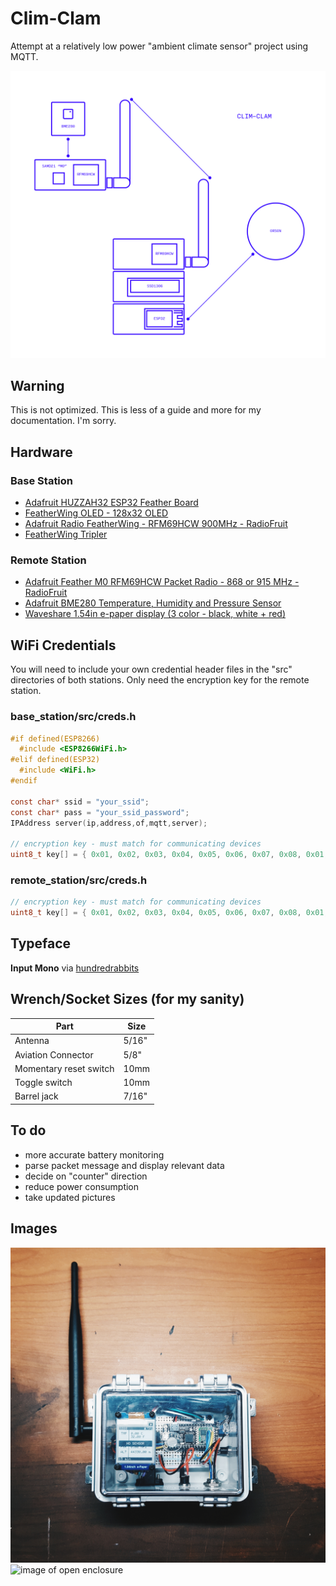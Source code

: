 # Clim-Clam

Attempt at a relatively low power "ambient climate sensor" project using MQTT.

![dumb "schematic"][header]
## Warning
This is not optimized. This is less of a guide and more for my documentation. I'm sorry.

## Hardware

### Base Station
* [Adafruit HUZZAH32 ESP32 Feather Board](https://www.adafruit.com/product/3405)
* [FeatherWing OLED - 128x32 OLED](https://www.adafruit.com/product/2900)
* [Adafruit Radio FeatherWing - RFM69HCW 900MHz - RadioFruit](https://www.adafruit.com/product/3229)
* [FeatherWing Tripler](https://www.adafruit.com/product/3417)

### Remote Station
* [Adafruit Feather M0 RFM69HCW Packet Radio - 868 or 915 MHz - RadioFruit](https://www.adafruit.com/product/3176)
* [Adafruit BME280 Temperature, Humidity and Pressure Sensor](https://www.adafruit.com/product/2652)
* [Waveshare 1.54in e-paper display (3 color - black, white + red)](https://www.amazon.com/Waveshare-1-54inch-three-color-resolution-controller/dp/B074NYX1C4/ref=pd_sbs_229_2?_encoding=UTF8&pd_rd_i=B074NYX1C4&pd_rd_r=X46A33QDZVWT6SV47NG6&pd_rd_w=NKe6A&pd_rd_wg=cCjhA&psc=1&refRID=X46A33QDZVWT6SV47NG6)  

## WiFi Credentials

You will need to include your own credential header files in the "src" directories of both stations. Only need the encryption key for the remote station.

### base_station/src/creds.h
```c
#if defined(ESP8266)
  #include <ESP8266WiFi.h>
#elif defined(ESP32)
  #include <WiFi.h>
#endif

const char* ssid = "your_ssid";
const char* pass = "your_ssid_password";
IPAddress server(ip,address,of,mqtt,server);

// encryption key - must match for communicating devices
uint8_t key[] = { 0x01, 0x02, 0x03, 0x04, 0x05, 0x06, 0x07, 0x08, 0x01, 0x02, 0x03, 0x04, 0x05, 0x06, 0x07, 0x08};
```
### remote_station/src/creds.h
```c
// encryption key - must match for communicating devices
uint8_t key[] = { 0x01, 0x02, 0x03, 0x04, 0x05, 0x06, 0x07, 0x08, 0x01, 0x02, 0x03, 0x04, 0x05, 0x06, 0x07, 0x08};
```
## Typeface
**Input Mono** via [hundredrabbits](https://github.com/hundredrabbits)
## Wrench/Socket Sizes (for my sanity)
| Part | Size |
| - | - |
| Antenna | 5/16" |
| Aviation Connector | 5/8" |
| Momentary reset switch | 10mm |
| Toggle switch | 10mm |
| Barrel jack | 7/16" |
## To do
* more accurate battery monitoring
* parse packet message and display relevant data
* decide on "counter" direction
* reduce power consumption
* take updated pictures

## Images
![image of closed enclosure][img1]
![image of open enclosure][img2]

[header]: img/radio_barl-02.png
[img1]: img/v1_01.jpg
[img2]: img/v1_02.jpg
